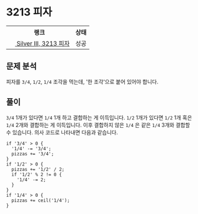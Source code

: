 # 3213 피자



<table>
  <tr>
    <th>랭크</th>
    <th>상태</th>
  </tr>
  <tr>
    <td>
      <a href="http://noj.am/3213">
        <img src="https://static.solved.ac/tier_small/8.svg" height="16px"/>
        Silver III, 3213 피자
      </a>
    </td>
    <td>
      성공
    </td>
  </tr>
</table>



## 문제 분석

피자를 `3/4`, `1/2`, `1/4` 조각을 먹는데, '한 조각'으로 붙어 있어야 합니다.

## 풀이

`3/4` 1개가 있다면 `1/4` 1개 하고 결합하는 게 이득입니다.
`1/2` 1개가 있다면 `1/2` 1개 혹은 `1/4` 2개와 결합하는 게 이득입니다.
이후 결합하지 않은 `1/4` 은 같은 `1/4` 3개와 결합할 수 있습니다.
의사 코드로 나타내면 다음과 같습니다.

```pseudo-node
if '3/4' > 0 {
  '1/4' -= '3/4';
  pizzas += '3/4';
}
if '1/2' > 0 {
  pizzas += '1/2' / 2;
  if '1/2' % 2 != 0 {
    '1/4' -= 2;
  } 
}
if '1/4' > 0 {
  pizzas += ceil('1/4');
}